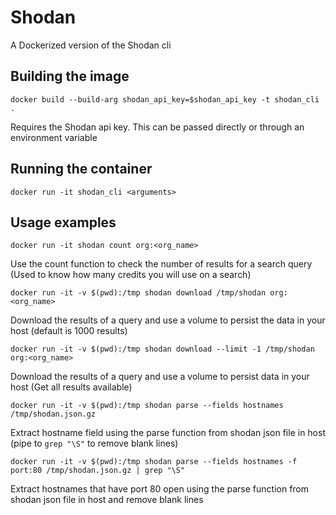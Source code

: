 # Shodan 

A Dockerized version of the Shodan cli

## Building the image

```docker build --build-arg shodan_api_key=$shodan_api_key -t shodan_cli .```

Requires the Shodan api key. This can be passed directly or through an environment variable

## Running the container

```docker run -it shodan_cli <arguments>```

## Usage examples

```docker run -it shodan count org:<org_name>```

Use the count function to check the number of results for a search query (Used to know how many credits you will use on a search)

```docker run -it -v $(pwd):/tmp shodan download /tmp/shodan org:<org_name>```

Download the results of a query and use a volume to persist the data in your host (default is 1000 results)

```docker run -it -v $(pwd):/tmp shodan download --limit -1 /tmp/shodan org:<org_name>```

Download the results of a query and use a volume to persist data in your host (Get all results available)

```docker run -it -v $(pwd):/tmp shodan parse --fields hostnames /tmp/shodan.json.gz```

Extract hostname field using the parse function from shodan json file in host (pipe to `grep "\S"` to remove blank lines)

```docker run -it -v $(pwd):/tmp shodan parse --fields hostnames -f port:80 /tmp/shodan.json.gz | grep "\S"```

Extract hostnames that have port 80 open using the parse function from shodan json file in host and remove blank lines
